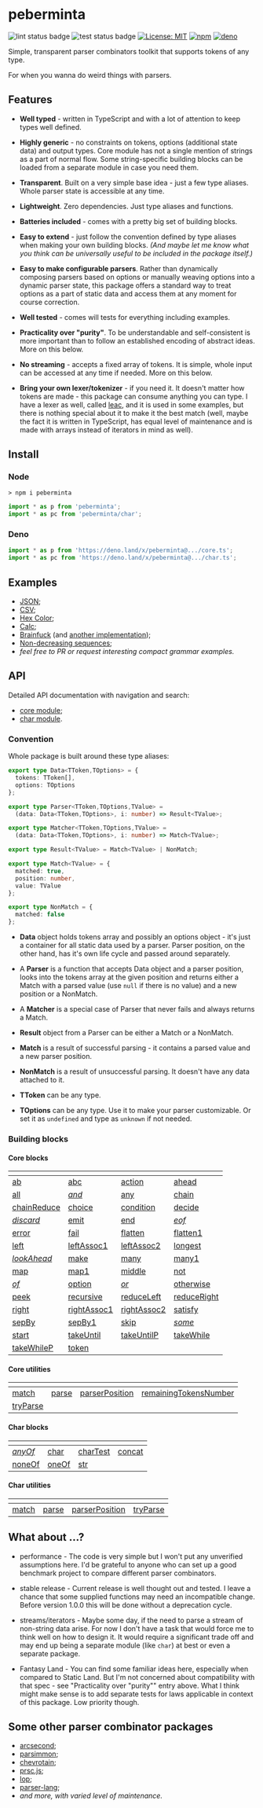 # peberminta

![lint status badge](https://github.com/mxxii/peberminta/workflows/lint/badge.svg)
![test status badge](https://github.com/mxxii/peberminta/workflows/test/badge.svg)
[![License: MIT](https://img.shields.io/badge/license-MIT-green.svg)](https://github.com/mxxii/peberminta/blob/main/LICENSE)
[![npm](https://img.shields.io/npm/v/peberminta?logo=npm)](https://www.npmjs.com/package/peberminta)
[![deno](https://img.shields.io/badge/deno.land%2Fx%2F-peberminta-informational?logo=deno)](https://deno.land/x/peberminta)

Simple, transparent parser combinators toolkit that supports tokens of any type.

For when you wanna do weird things with parsers.


## Features

- **Well typed** - written in TypeScript and with a lot of attention to keep types well defined.

- **Highly generic** - no constraints on tokens, options (additional state data) and output types. Core module has not a single mention of strings as a part of normal flow. Some string-specific building blocks can be loaded from a separate module in case you need them.

- **Transparent**. Built on a very simple base idea - just a few type aliases. Whole parser state is accessible at any time.

- **Lightweight**. Zero dependencies. Just type aliases and functions.

- **Batteries included** - comes with a pretty big set of building blocks.

- **Easy to extend** - just follow the convention defined by type aliases when making your own building blocks. *(And maybe let me know what you think can be universally useful to be included in the package itself.)*

- **Easy to make configurable parsers**. Rather than dynamically composing parsers based on options or manually weaving options into a dynamic parser state, this package offers a standard way to treat options as a part of static data and access them at any moment for course correction.

- **Well tested** - comes will tests for everything including examples.

- **Practicality over "purity"**. To be understandable and self-consistent is more important than to follow an established encoding of abstract ideas. More on this below.

- **No streaming** - accepts a fixed array of tokens. It is simple, whole input can be accessed at any time if needed. More on this below.

- **Bring your own lexer/tokenizer** - if you need it. It doesn't matter how tokens are made - this package can consume anything you can type. I have a lexer as well, called [leac](https://github.com/mxxii/leac), and it is used in some examples, but there is nothing special about it to make it the best match (well, maybe the fact it is written in TypeScript, has equal level of maintenance and is made with arrays instead of iterators in mind as well).


## Install

### Node

```shell
> npm i peberminta
```

```ts
import * as p from 'peberminta';
import * as pc from 'peberminta/char';
```

### Deno

```ts
import * as p from 'https://deno.land/x/peberminta@.../core.ts';
import * as pc from 'https://deno.land/x/peberminta@.../char.ts';
```


## Examples

- [JSON](https://github.com/mxxii/peberminta/blob/main/examples/json.ts);
- [CSV](https://github.com/mxxii/peberminta/blob/main/examples/csv.ts);
- [Hex Color](https://github.com/mxxii/peberminta/blob/main/examples/hexColor.ts);
- [Calc](https://github.com/mxxii/peberminta/blob/main/examples/calc.ts);
- [Brainfuck](https://github.com/mxxii/peberminta/blob/main/examples/bf1.ts) (and [another implementation](https://github.com/mxxii/peberminta/blob/main/examples/bf2.ts));
- [Non-decreasing sequences](https://github.com/mxxii/peberminta/blob/main/examples/nonDec.ts);
- *feel free to PR or request interesting compact grammar examples.*


## API

Detailed API documentation with navigation and search:

- [core module](https://mxxii.github.io/peberminta/modules/core.html);
- [char module](https://mxxii.github.io/peberminta/modules/char.html).

### Convention

Whole package is built around these type aliases:

```typescript
export type Data<TToken,TOptions> = {
  tokens: TToken[],
  options: TOptions
};

export type Parser<TToken,TOptions,TValue> =
  (data: Data<TToken,TOptions>, i: number) => Result<TValue>;

export type Matcher<TToken,TOptions,TValue> =
  (data: Data<TToken,TOptions>, i: number) => Match<TValue>;

export type Result<TValue> = Match<TValue> | NonMatch;

export type Match<TValue> = {
  matched: true,
  position: number,
  value: TValue
};

export type NonMatch = {
  matched: false
};
```

- **Data** object holds tokens array and possibly an options object - it's just a container for all static data used by a parser. Parser position, on the other hand, has it's own life cycle and passed around separately.

- A **Parser** is a function that accepts Data object and a parser position, looks into the tokens array at the given position and returns either a Match with a parsed value (use `null` if there is no value) and a new position or a NonMatch.

- A **Matcher** is a special case of Parser that never fails and always returns a Match.

- **Result** object from a Parser can be either a Match or a NonMatch.

- **Match** is a result of successful parsing - it contains a parsed value and a new parser position.

- **NonMatch** is a result of unsuccessful parsing. It doesn't have any data attached to it.

- **TToken** can be any type.

- **TOptions** can be any type. Use it to make your parser customizable. Or set it as `undefined` and type as `unknown` if not needed.

### Building blocks

#### Core blocks

<div class="headlessTable">

| <!-- --> | <!-- --> | <!-- --> | <!-- -->
| -------- | -------- | -------- | --------
| [ab](https://mxxii.github.io/peberminta/modules/core.html#ab) | [abc](https://mxxii.github.io/peberminta/modules/core.html#abc) | [action](https://mxxii.github.io/peberminta/modules/core.html#action) | [ahead](https://mxxii.github.io/peberminta/modules/core.html#ahead)
| [all](https://mxxii.github.io/peberminta/modules/core.html#all) | _[and](https://mxxii.github.io/peberminta/modules/core.html#and)_ | [any](https://mxxii.github.io/peberminta/modules/core.html#any) | [chain](https://mxxii.github.io/peberminta/modules/core.html#chain)
| [chainReduce](https://mxxii.github.io/peberminta/modules/core.html#chainReduce) | [choice](https://mxxii.github.io/peberminta/modules/core.html#choice) | [condition](https://mxxii.github.io/peberminta/modules/core.html#condition) | [decide](https://mxxii.github.io/peberminta/modules/core.html#decide)
| _[discard](https://mxxii.github.io/peberminta/modules/core.html#discard)_ | [emit](https://mxxii.github.io/peberminta/modules/core.html#emit) | [end](https://mxxii.github.io/peberminta/modules/core.html#end) | _[eof](https://mxxii.github.io/peberminta/modules/core.html#eof)_
| [error](https://mxxii.github.io/peberminta/modules/core.html#error) | [fail](https://mxxii.github.io/peberminta/modules/core.html#fail) | [flatten](https://mxxii.github.io/peberminta/modules/core.html#flatten) | [flatten1](https://mxxii.github.io/peberminta/modules/core.html#flatten1)
| [left](https://mxxii.github.io/peberminta/modules/core.html#left) | [leftAssoc1](https://mxxii.github.io/peberminta/modules/core.html#leftAssoc1) | [leftAssoc2](https://mxxii.github.io/peberminta/modules/core.html#leftAssoc2) | [longest](https://mxxii.github.io/peberminta/modules/core.html#longest)
| _[lookAhead](https://mxxii.github.io/peberminta/modules/core.html#lookAhead)_ | [make](https://mxxii.github.io/peberminta/modules/core.html#make) | [many](https://mxxii.github.io/peberminta/modules/core.html#many) | [many1](https://mxxii.github.io/peberminta/modules/core.html#many1)
| [map](https://mxxii.github.io/peberminta/modules/core.html#map) | [map1](https://mxxii.github.io/peberminta/modules/core.html#map1) | [middle](https://mxxii.github.io/peberminta/modules/core.html#middle) | [not](https://mxxii.github.io/peberminta/modules/core.html#not)
| _[of](https://mxxii.github.io/peberminta/modules/core.html#of)_ | [option](https://mxxii.github.io/peberminta/modules/core.html#option) | _[or](https://mxxii.github.io/peberminta/modules/core.html#or)_ | [otherwise](https://mxxii.github.io/peberminta/modules/core.html#otherwise)
| [peek](https://mxxii.github.io/peberminta/modules/core.html#peek) | [recursive](https://mxxii.github.io/peberminta/modules/core.html#recursive) | [reduceLeft](https://mxxii.github.io/peberminta/modules/core.html#reduceLeft) | [reduceRight](https://mxxii.github.io/peberminta/modules/core.html#reduceRight)
| [right](https://mxxii.github.io/peberminta/modules/core.html#right) | [rightAssoc1](https://mxxii.github.io/peberminta/modules/core.html#rightAssoc1) | [rightAssoc2](https://mxxii.github.io/peberminta/modules/core.html#rightAssoc2) | [satisfy](https://mxxii.github.io/peberminta/modules/core.html#satisfy)
| [sepBy](https://mxxii.github.io/peberminta/modules/core.html#sepBy) | [sepBy1](https://mxxii.github.io/peberminta/modules/core.html#sepBy1) | [skip](https://mxxii.github.io/peberminta/modules/core.html#skip) | _[some](https://mxxii.github.io/peberminta/modules/core.html#some)_
| [start](https://mxxii.github.io/peberminta/modules/core.html#start) | [takeUntil](https://mxxii.github.io/peberminta/modules/core.html#takeUntil) | [takeUntilP](https://mxxii.github.io/peberminta/modules/core.html#takeUntilP) | [takeWhile](https://mxxii.github.io/peberminta/modules/core.html#takeWhile)
| [takeWhileP](https://mxxii.github.io/peberminta/modules/core.html#takeWhileP) | [token](https://mxxii.github.io/peberminta/modules/core.html#token)

</div>

#### Core utilities

<div class="headlessTable">

| <!-- --> | <!-- --> | <!-- --> | <!-- -->
| -------- | -------- | -------- | --------
| [match](https://mxxii.github.io/peberminta/modules/core.html#match) | [parse](https://mxxii.github.io/peberminta/modules/core.html#parse) | [parserPosition](https://mxxii.github.io/peberminta/modules/core.html#parserPosition) | [remainingTokensNumber](https://mxxii.github.io/peberminta/modules/core.html#remainingTokensNumber)
| [tryParse](https://mxxii.github.io/peberminta/modules/char.html#tryParse)

</div>

#### Char blocks

<div class="headlessTable">

| <!-- --> | <!-- --> | <!-- --> | <!-- -->
| -------- | -------- | -------- | --------
| _[anyOf](https://mxxii.github.io/peberminta/modules/char.html#anyOf)_ | [char](https://mxxii.github.io/peberminta/modules/char.html#char) | [charTest](https://mxxii.github.io/peberminta/modules/char.html#charTest) | [concat](https://mxxii.github.io/peberminta/modules/char.html#concat)
| [noneOf](https://mxxii.github.io/peberminta/modules/char.html#noneOf) | [oneOf](https://mxxii.github.io/peberminta/modules/char.html#oneOf) | [str](https://mxxii.github.io/peberminta/modules/char.html#str)

</div>

#### Char utilities

<div class="headlessTable">

| <!-- --> | <!-- --> | <!-- --> | <!-- -->
| -------- | -------- | -------- | --------
| [match](https://mxxii.github.io/peberminta/modules/char.html#match) | [parse](https://mxxii.github.io/peberminta/modules/char.html#parse) | [parserPosition](https://mxxii.github.io/peberminta/modules/char.html#parserPosition) | [tryParse](https://mxxii.github.io/peberminta/modules/char.html#tryParse)

</div>


## What about ...?

- performance - The code is very simple but I won't put any unverified assumptions here. I'd be grateful to anyone who can set up a good benchmark project to compare different parser combinators.

- stable release - Current release is well thought out and tested. I leave a chance that some supplied functions may need an incompatible change. Before version 1.0.0 this will be done without a deprecation cycle.

- streams/iterators - Maybe some day, if the need to parse a stream of non-string data arise. For now I don't have a task that would force me to think well on how to design it. It would require a significant trade off and may end up being a separate module (like `char`) at best or even a separate package.

- Fantasy Land - You can find some familiar ideas here, especially when compared to Static Land. But I'm not concerned about compatibility with that spec - see "Practicality over "purity"" entry above. What I think might make sense is to add separate tests for laws applicable in context of this package. Low priority though.


## Some other parser combinator packages

- [arcsecond](https://github.com/francisrstokes/arcsecond);
- [parsimmon](https://github.com/jneen/parsimmon);
- [chevrotain](https://github.com/Chevrotain/chevrotain);
- [prsc.js](https://github.com/bwrrp/prsc.js);
- [lop](https://github.com/mwilliamson/lop);
- [parser-lang](https://www.npmjs.com/package/parser-lang);
- *and more, with varied level of maintenance.*
